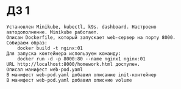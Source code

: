# ДЗ 1
	Установлен Minikube, kubectl, k9s. dashboard. Настроено автодополнение. Minikube работает.
	Описан Dockerfile, который запускает web-сервер на порту 8000.
	Собираем образ:
		docker build -t nginx:01
	Для запуска контейнера используем команду:
		docker run -d -p 8000:80 --name nginx1 nginx:01
	URL http://localhost:8000/homework.html доступен.
	Описал манифест web-pod.yaml
	В манифест web-pod.yaml добавил описание init-контейнер
	В манифест web-pod.yaml добавил описние volume
